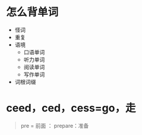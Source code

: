 # 怎么背单词

- 怪词
- 重复
- 语境
  - 口语单词
  - 听力单词
  - 阅读单词
  - 写作单词
- 词根词缀

# ceed，ced，cess=go，走

> pre = 前面 ： prepare：准备

